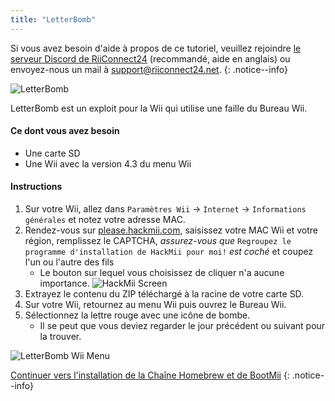 ```yaml
---
title: "LetterBomb"
---
```


Si vous avez besoin d'aide à propos de ce tutoriel, veuillez rejoindre [le serveur Discord de RiiConnect24](https://discord.gg/b4Y7jfD) (recommandé, aide en anglais) ou envoyez-nous un mail à [support@riiconnect24.net](mailto:support@riiconnect24.net).
{: .notice--info}

![LetterBomb](/images/letterbomb.png)

LetterBomb est un exploit pour la Wii qui utilise une faille du Bureau Wii.

#### Ce dont vous avez besoin
- Une carte SD
- Une Wii avec la version 4.3 du menu Wii

#### Instructions

1. Sur votre Wii, allez dans `Paramètres Wii` -> `Internet` -> `Informations générales` et notez votre adresse MAC.
2. Rendez-vous sur [please.hackmii.com](https://please.hackmii.com), saisissez votre MAC Wii et votre région, remplissez le CAPTCHA, *assurez-vous que* `Regroupez le programme d'installation de HackMii pour moi!` *est coché* et coupez l'un ou l'autre des fils
   - Le bouton sur lequel vous choisissez de cliquer n'a aucune importance. ![HackMii Screen](/images/Wii/LetterBomb-PC.png)
3. Extrayez le contenu du ZIP téléchargé à la racine de votre carte SD.
4. Sur votre Wii, retournez au menu Wii puis ouvrez le Bureau Wii.
5. Sélectionnez la lettre rouge avec une icône de bombe.
   - Il se peut que vous deviez regarder le jour précédent ou suivant pour la trouver.

![LetterBomb Wii Menu](/images/Wii/LetterBomb-Wii.png)

[Continuer vers l'installation de la Chaîne Homebrew et de BootMii](hbc)
{: .notice--info}
